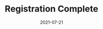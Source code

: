 ---
layout: blocks
title: Registration Complete
date: 2021-07-21
page_sections:
  - block: hero-1
    headline: <strong>Registration complete!</strong>
    content:
        <br>
        <strong>Your first check-in is due on Sunday, April 31.</strong> You'll get it the Friday before.
        <br><br>
        In the meantime, email us at team@themoai.org if you have any questions.
---